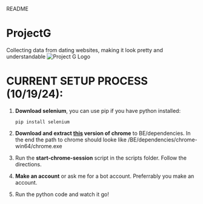 README
# ProjectG
Collecting data from dating websites, making it look pretty and understandable
![Project G Logo](https://github.com/user-attachments/assets/7f1f8c8e-d6ea-4d79-9c27-a9158b109648)

# CURRENT SETUP PROCESS (10/19/24):
1. **Download selenium**, you can use pip if you have python installed:
    
    `pip install selenium`

2. **Download and extract [this](https://storage.googleapis.com/chrome-for-testing-public/129.0.6668.100/win64/chrome-headless-shell-win64.zip) version of chrome** to BE/dependencies. In the end the path to chrome should looke like /BE/dependencies/chrome-win64/chrome.exe

2. Run the **start-chrome-session** script in the scripts folder. Follow the directions.
2. **Make an account** or ask me for a bot account. Preferrably you make an account.
3. Run the python code and watch it go!